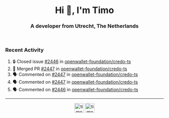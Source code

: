 <h1 align="center">Hi 👋, I'm Timo</h1>
<h3 align="center">A developer from Utrecht, The Netherlands</h3>
<br/>
<!-- https://github.com/rahuldkjain/github-profile-readme-generator --!>

<!--  <p align="left"><img src="https://github-readme-stats.vercel.app/api?username=timoglastra&show_icons=true&count_private=true&" alt="timoglastra" /></p> --!>

<!--
Github language stats
<p align="left"><img src="https://github-readme-stats.vercel.app/api/top-langs/?username=timoglastra&layout=compact" alt="timoglastra" /><p>
-->

<!-- Codestats language stats -->
<!-- <p align="left"><img src="https://codestats-readme.vercel.app/api/top-langs/?username=timoglastra&layout=compact&language_count=12" alt="timoglastra" /><p>    --!>
  
<h3>Recent Activity</h3>

<!--START_SECTION:activity-->
1. 🔒 Closed issue [#2446](https://github.com/openwallet-foundation/credo-ts/issues/2446) in [openwallet-foundation/credo-ts](https://github.com/openwallet-foundation/credo-ts)
2. 🎉 Merged PR [#2447](https://github.com/openwallet-foundation/credo-ts/pull/2447) in [openwallet-foundation/credo-ts](https://github.com/openwallet-foundation/credo-ts)
3. 🗣 Commented on [#2447](https://github.com/openwallet-foundation/credo-ts/pull/2447#issuecomment-3390840894) in [openwallet-foundation/credo-ts](https://github.com/openwallet-foundation/credo-ts)
4. 🗣 Commented on [#2447](https://github.com/openwallet-foundation/credo-ts/pull/2447#issuecomment-3390543193) in [openwallet-foundation/credo-ts](https://github.com/openwallet-foundation/credo-ts)
5. 🗣 Commented on [#2446](https://github.com/openwallet-foundation/credo-ts/issues/2446#issuecomment-3390278717) in [openwallet-foundation/credo-ts](https://github.com/openwallet-foundation/credo-ts)
<!--END_SECTION:activity-->

---

<p align="center">
<a href="https://twitter.com/timoglastra" target="blank"><img align="center" src="https://cdn.jsdelivr.net/npm/simple-icons@3.0.1/icons/twitter.svg" alt="timoglastra" height="30" width="30" /></a>
<a href="https://linkedin.com/in/timoglastra" target="blank"><img align="center" src="https://cdn.jsdelivr.net/npm/simple-icons@3.0.1/icons/linkedin.svg" alt="timoglastra" height="30" width="30" /></a>
</p>



